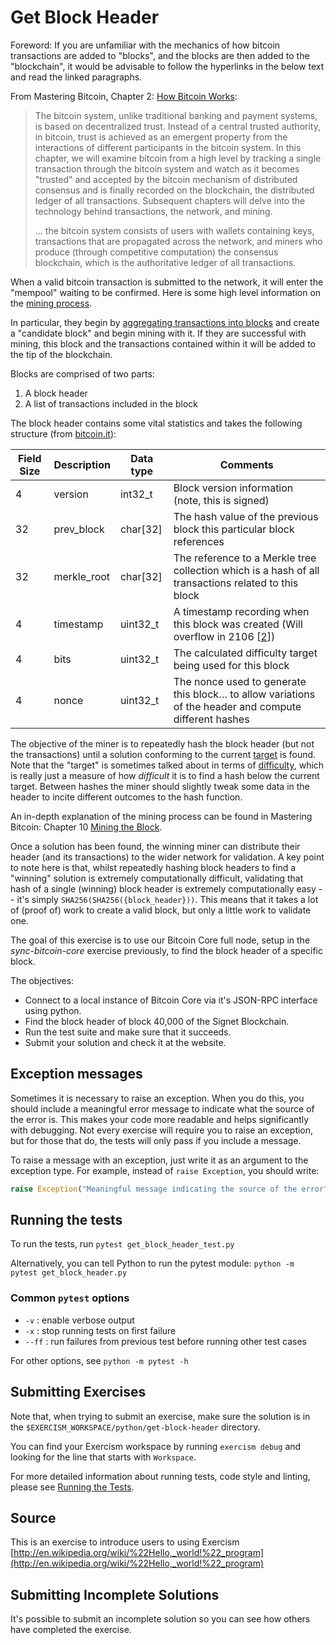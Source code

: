 # Get Block Header

Foreword: If you are unfamiliar with the mechanics of how bitcoin transactions are added to "blocks", and the blocks are then added to the "blockchain", it would be advisable to follow the hyperlinks in the below text and read the linked paragraphs.

From Mastering Bitcoin, Chapter 2: [How Bitcoin Works](https://github.com/bitcoinbook/bitcoinbook/blob/open_edition/ch02.asciidoc#how-bitcoin-works):

> The bitcoin system, unlike traditional banking and payment systems, is based on decentralized trust. Instead of a central trusted authority, in bitcoin, trust is achieved as an emergent property from the interactions of different participants in the bitcoin system. In this chapter, we will examine bitcoin from a high level by tracking a single transaction through the bitcoin system and watch as it becomes "trusted" and accepted by the bitcoin mechanism of distributed consensus and is finally recorded on the blockchain, the distributed ledger of all transactions. Subsequent chapters will delve into the technology behind transactions, the network, and mining.
> 
> ... the bitcoin system consists of users with wallets containing keys, transactions that are propagated across the network, and miners who produce (through competitive computation) the consensus blockchain, which is the authoritative ledger of all transactions.

When a valid bitcoin transaction is submitted to the network, it will enter the "mempool" waiting to be confirmed. Here is some high level information on the [mining process](https://github.com/bitcoinbook/bitcoinbook/blob/open_edition/ch10.asciidoc#introduction).

In particular, they begin by [aggregating transactions into blocks](https://github.com/bitcoinbook/bitcoinbook/blob/open_edition/ch10.asciidoc#aggregating-transactions-into-blocks) and create a "candidate block" and begin mining with it.
If they are successful with mining, this block and the transactions contained within it will be added to the tip of the blockchain.

Blocks are comprised of two parts:

1. A block header
2. A list of transactions included in the block

The block header contains some vital statistics and takes the following structure (from [bitcoin.it](https://en.bitcoin.it/wiki/Protocol_documentation#Block_Headers)):

|Field Size |Description    |Data type  | Comments  |
| ---       | ---           | ---       | ---       |
| 4         |version	    |int32_t	|Block version information (note, this is signed) |
| 32        |prev_block     |char[32]	|The hash value of the previous block this particular block references |
| 32        |merkle_root    |char[32]	|The reference to a Merkle tree collection which is a hash of all transactions related to this block |
| 4         |timestamp      |uint32_t	|A timestamp recording when this block was created (Will overflow in 2106 [[2](https://en.bitcoin.it/wiki/Protocol_documentation#cite_note-2)]) |
| 4         |bits           |uint32_t	|The calculated difficulty target being used for this block |
| 4         |nonce          |uint32_t	|The nonce used to generate this block… to allow variations of the header and compute different hashes |

The objective of the miner is to repeatedly hash the block header (but not the transactions) until a solution conforming to the current [target](https://en.bitcoin.it/wiki/Target) is found.
Note that the "target" is sometimes talked about in terms of [difficulty](https://en.bitcoin.it/wiki/Difficulty), which is really just a measure of how _difficult_ it is to find a hash below the current target.
Between hashes the miner should slightly tweak some data in the header to incite different outcomes to the hash function.

An in-depth explanation of the mining process can be found in Mastering Bitcoin: Chapter 10 [Mining the Block](https://github.com/bitcoinbook/bitcoinbook/blob/open_edition/ch10.asciidoc#mining-the-block).

Once a solution has been found, the winning miner can distribute their header (and its transactions) to the wider network for validation.
A key point to note here is that, whilst repeatedly hashing block headers to find a "winning" solution is extremely computationally difficult, validating that hash of a single (winning) block header is extremely computationally easy -- it's simply `SHA256(SHA256({block_header}))`.
This means that it takes a lot of (proof of) work to create a valid block, but only a little work to validate one.

The goal of this exercise is to use our Bitcoin Core full node, setup in the _sync-bitcoin-core_ exercise previously, to find the block header of a specific block.

The objectives:

- Connect to a local instance of Bitcoin Core via it's JSON-RPC interface using python.
- Find the block header of block 40,000 of the Signet Blockchain.
- Run the test suite and make sure that it succeeds.
- Submit your solution and check it at the website.

## Exception messages

Sometimes it is necessary to raise an exception. When you do this, you should include a meaningful error message to
indicate what the source of the error is. This makes your code more readable and helps significantly with debugging. Not
every exercise will require you to raise an exception, but for those that do, the tests will only pass if you include
a message.

To raise a message with an exception, just write it as an argument to the exception type. For example, instead of
`raise Exception`, you should write:

```python
raise Exception("Meaningful message indicating the source of the error")
```

## Running the tests

To run the tests, run `pytest get_block_header_test.py`

Alternatively, you can tell Python to run the pytest module:
`python -m pytest get_block_header.py`

### Common `pytest` options

- `-v` : enable verbose output
- `-x` : stop running tests on first failure
- `--ff` : run failures from previous test before running other test cases

For other options, see `python -m pytest -h`

## Submitting Exercises

Note that, when trying to submit an exercise, make sure the solution is in the `$EXERCISM_WORKSPACE/python/get-block-header` directory.

You can find your Exercism workspace by running `exercism debug` and looking for the line that starts with `Workspace`.

For more detailed information about running tests, code style and linting,
please see [Running the Tests](http://exercism.io/tracks/python/tests).

## Source

This is an exercise to introduce users to using Exercism [http://en.wikipedia.org/wiki/%22Hello,_world!%22_program](http://en.wikipedia.org/wiki/%22Hello,_world!%22_program)

## Submitting Incomplete Solutions

It's possible to submit an incomplete solution so you can see how others have completed the exercise.
